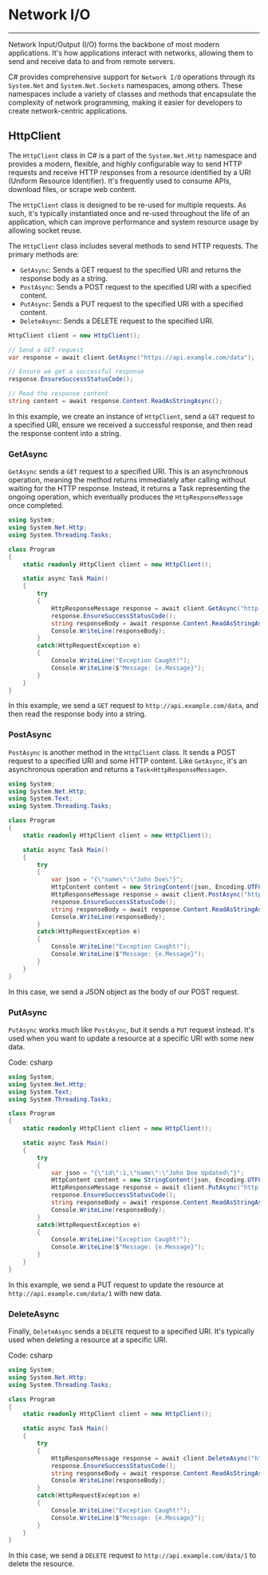 # Network I/O

---

Network Input/Output (I/O) forms the backbone of most modern applications. It's how applications interact with networks, allowing them to send and receive data to and from remote servers.

C# provides comprehensive support for `Network I/O` operations through its `System.Net` and `System.Net.Sockets` namespaces, among others. These namespaces include a variety of classes and methods that encapsulate the complexity of network programming, making it easier for developers to create network-centric applications.

## HttpClient
The `HttpClient` class in C# is a part of the `System.Net.Http` namespace and provides a modern, flexible, and highly configurable way to send HTTP requests and receive HTTP responses from a resource identified by a URI (Uniform Resource Identifier). It's frequently used to consume APIs, download files, or scrape web content.

The `HttpClient` class is designed to be re-used for multiple requests. As such, it's typically instantiated once and re-used throughout the life of an application, which can improve performance and system resource usage by allowing socket reuse.

The `HttpClient` class includes several methods to send HTTP requests. The primary methods are:

- `GetAsync`: Sends a GET request to the specified URI and returns the response body as a string.
- `PostAsync`: Sends a POST request to the specified URI with a specified content.
- `PutAsync`: Sends a PUT request to the specified URI with a specified content.
- `DeleteAsync`: Sends a DELETE request to the specified URI.

```csharp
HttpClient client = new HttpClient();

// Send a GET request
var response = await client.GetAsync("https://api.example.com/data");

// Ensure we get a successful response
response.EnsureSuccessStatusCode();

// Read the response content
string content = await response.Content.ReadAsStringAsync();

```

In this example, we create an instance of `HttpClient`, send a `GET` request to a specified URI, ensure we received a successful response, and then read the response content into a string.

### GetAsync

`GetAsync` sends a `GET` request to a specified URI. This is an asynchronous operation, meaning the method returns immediately after calling without waiting for the HTTP response. Instead, it returns a Task representing the ongoing operation, which eventually produces the `HttpResponseMessage` once completed.

```csharp
using System;
using System.Net.Http;
using System.Threading.Tasks;

class Program
{
    static readonly HttpClient client = new HttpClient();

    static async Task Main()
    {
        try
        {
            HttpResponseMessage response = await client.GetAsync("http://api.example.com/data");
            response.EnsureSuccessStatusCode();
            string responseBody = await response.Content.ReadAsStringAsync();
            Console.WriteLine(responseBody);
        }
        catch(HttpRequestException e)
        {
            Console.WriteLine("Exception Caught!");
            Console.WriteLine($"Message: {e.Message}");
        }
    }
}
```

In this example, we send a `GET` request to `http://api.example.com/data`, and then read the response body into a string.

### PostAsync

`PostAsync` is another method in the `HttpClient` class. It sends a POST request to a specified URI and some HTTP content. Like `GetAsync`, it's an asynchronous operation and returns a `Task<HttpResponseMessage>`.

```csharp
using System;
using System.Net.Http;
using System.Text;
using System.Threading.Tasks;

class Program
{
    static readonly HttpClient client = new HttpClient();

    static async Task Main()
    {
        try
        {
            var json = "{\"name\":\"John Doe\"}";
            HttpContent content = new StringContent(json, Encoding.UTF8, "application/json");
            HttpResponseMessage response = await client.PostAsync("http://api.example.com/data", content);
            response.EnsureSuccessStatusCode();
            string responseBody = await response.Content.ReadAsStringAsync();
            Console.WriteLine(responseBody);
        }
        catch(HttpRequestException e)
        {
            Console.WriteLine("Exception Caught!");
            Console.WriteLine($"Message: {e.Message}");
        }
    }
}
```

In this case, we send a JSON object as the body of our POST request.

### PutAsync

`PutAsync` works much like `PostAsync`, but it sends a `PUT` request instead. It's used when you want to update a resource at a specific URI with some new data.

Code: csharp

```csharp
using System;
using System.Net.Http;
using System.Text;
using System.Threading.Tasks;

class Program
{
    static readonly HttpClient client = new HttpClient();

    static async Task Main()
    {
        try
        {
            var json = "{\"id\":1,\"name\":\"John Doe Updated\"}";
            HttpContent content = new StringContent(json, Encoding.UTF8, "application/json");
            HttpResponseMessage response = await client.PutAsync("http://api.example.com/data/1", content);
            response.EnsureSuccessStatusCode();
            string responseBody = await response.Content.ReadAsStringAsync();
            Console.WriteLine(responseBody);
        }
        catch(HttpRequestException e)
        {
            Console.WriteLine("Exception Caught!");
            Console.WriteLine($"Message: {e.Message}");
        }
    }
}

```

In this example, we send a PUT request to update the resource at `http://api.example.com/data/1` with new data.

### DeleteAsync

Finally, `DeleteAsync` sends a `DELETE` request to a specified URI. It's typically used when deleting a resource at a specific URI.

Code: csharp

```csharp
using System;
using System.Net.Http;
using System.Threading.Tasks;

class Program
{
    static readonly HttpClient client = new HttpClient();

    static async Task Main()
    {
        try
        {
            HttpResponseMessage response = await client.DeleteAsync("http://api.example.com/data/1");
            response.EnsureSuccessStatusCode();
            string responseBody = await response.Content.ReadAsStringAsync();
            Console.WriteLine(responseBody);
        }
        catch(HttpRequestException e)
        {
            Console.WriteLine("Exception Caught!");
            Console.WriteLine($"Message: {e.Message}");
        }
    }
}
```

In this case, we send a `DELETE` request to `http://api.example.com/data/1` to delete the resource.